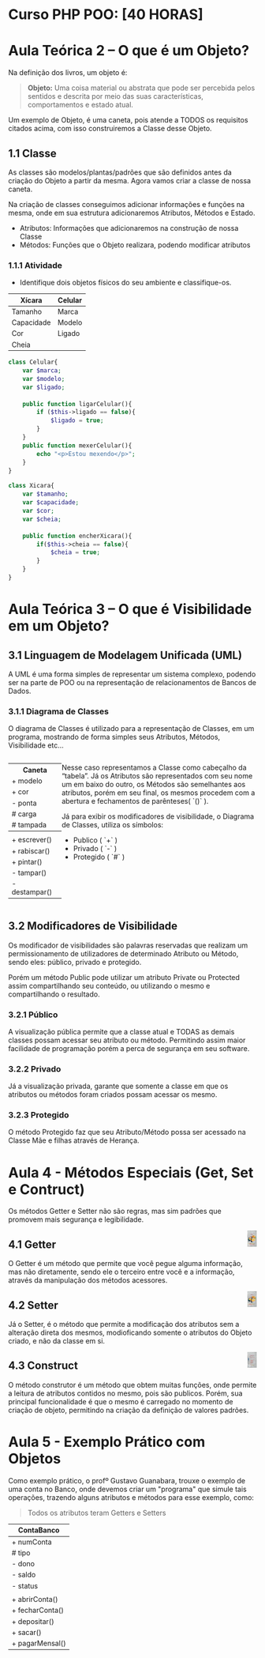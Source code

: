 # **Curso PHP POO: [40 HORAS]**

# **Aula Teórica 2 – O que é um Objeto?**

Na definição dos livros, um objeto é:

> **Objeto:** Uma coisa material ou abstrata que pode ser percebida pelos sentidos e descrita por meio das suas características, comportamentos e estado atual.

Um exemplo de Objeto, é uma caneta, pois atende a TODOS os requisitos citados acima, com isso construiremos a Classe desse Objeto.

## 1.1 Classe

As classes são modelos/plantas/padrões que são definidos antes da criação do Objeto a partir da mesma. Agora vamos criar a classe de nossa caneta.

Na criação de classes conseguimos adicionar informações e funções na mesma, onde em sua estrutura adicionaremos Atributos, Métodos e Estado.

- Atributos: Informações que adicionaremos na construção de nossa Classe
- Métodos: Funções que o Objeto realizara, podendo modificar atributos

### 1.1.1 Atividade

- Identifique dois objetos físicos do seu ambiente e classifique-os.

|Xícara|Celular|
|---|---|
|Tamanho|Marca|
|Capacidade|Modelo|
|Cor|Ligado|
|Cheia||

```php
class Celular{
	var $marca;
	var $modelo;
	var $ligado;
	
	public function ligarCelular(){
		if ($this->ligado == false){
			$ligado = true;
		}
	}
	public function mexerCelular(){
		echo "<p>Estou mexendo</p>";
	}
}
```

```php
class Xicara{
	var $tamanho;
	var $capacidade;
	var $cor;
	var $cheia;
	
	public function encherXicara(){
		if($this->cheia == false){
			$cheia = true;
		}
	}
}
```

# **Aula Teórica 3 – O que é Visibilidade em um Objeto?**

## 3.1 Linguagem de Modelagem Unificada (UML)

A UML é uma forma simples de representar um sistema complexo, podendo ser na parte de POO ou na representação de relacionamentos de Bancos de Dados.

### 3.1.1 Diagrama de Classes

O diagrama de Classes é utilizado para a representação de Classes, em um programa, mostrando de forma simples seus Atributos, Métodos, Visibilidade etc…

<div style="display:flex;">
	<table >
		<tr>
			<th>Caneta</th>
		</tr>
		<tr>
			<td>+ modelo</td>
		</tr>
		<tr>
			<td>+ cor</td>
		</tr>
		<tr>
			<td>- ponta</td>
		</tr>
		<tr>
			<td># carga</td>
		</tr>
		<tr>
			<td># tampada</td>
		</tr>
		<tr>
			<th></th>
		</tr>
		<tr>
			<td>+ escrever()</td>
		</tr>
		<tr>
			<td>+ rabiscar()</td>
		</tr>
		<tr>
			<td>+ pintar()</td>
		</tr>
		<tr>
			<td>- tampar()</td>
		</tr>
		<tr>
			<td>- destampar()</td>
		</tr>
	</table>
	<div>
		<p>Nesse caso representamos a Classe como cabeçalho da “tabela”. Já os Atributos são representados com seu nome um em baixo do outro, os Métodos são semelhantes aos atributos, porém em seu final, os mesmos procedem com a abertura e fechamentos de parênteses( `()` ).</p>
		<p>Já para exibir os modificadores de visibilidade, o Diagrama de Classes, utiliza os símbolos:</p>
		<ul>
			<li>Publico ( `+` )</li>
			<li>Privado ( `-` )</li>
			<li>Protegido ( `#` )</li>
		</ul>
	</div>
</div>

## 3.2 Modificadores de Visibilidade

Os modificador de visibilidades são palavras reservadas que realizam um permissionamento de utilizadores de determinado Atributo ou Método, sendo eles: público, privado e protegido.

Porém um método Public pode utilizar um atributo Private ou Protected assim compartilhando seu conteúdo, ou utilizando o mesmo e compartilhando o resultado.

### 3.2.1 Público

A visualização pública permite que a classe atual e TODAS as demais classes possam acessar seu atributo ou método. Permitindo assim maior facilidade de programação porém a perca de segurança em seu software.

### 3.2.2 Privado

Já a visualização privada, garante que somente a classe em que os atributos ou métodos foram criados possam acessar os mesmo.

### 3.2.3 Protegido

O método Protegido faz que seu Atributo/Método possa ser acessado na Classe Mãe e filhas através de Herança.

# Aula 4 - Métodos Especiais (Get, Set e Contruct)

Os métodos Getter e Setter não são regras, mas sim padrões que promovem mais segurança e legibilidade.

<img src="./images/Getter.png" style="float:right;width:3.8%">

## 4.1 Getter
O Getter é um método que permite que você pegue alguma informação, mas não diretamente, sendo ele o terceiro entre você e a informação, através da manipulação dos métodos acessores.

<img src="./images/Setter.png" style="float:right;width:3.8%">

## 4.2 Setter
Já o Setter, é o método que permite a modificação dos atributos sem a alteração direta dos mesmos, modioficando somente o atributos do Objeto criado, e não da classe em si.

<img src="./images/Construct.png" style="float:right;width:3.8%">

## 4.3 Construct
O método construtor é um método que obtem muitas funções, onde permite a leitura de atributos contidos no mesmo, pois são publicos. Porém, sua principal funcionalidade é que o mesmo é carregado no momento de criação de objeto, permitindo na criação da definição de valores padrões.

# Aula 5 - Exemplo Prático com Objetos

Como exemplo prático, o profº Gustavo Guanabara, trouxe o exemplo de uma conta no Banco, onde devemos criar um "programa" que simule tais operações, trazendo alguns atributos e métodos para esse exemplo, como:

> Todos os atributos teram Getters e Setters

| ContaBanco |
|------------|
| + numConta |
| # tipo |
| - dono |
| - saldo |
| - status 
| |
| + abrirConta() |
| + fecharConta() |
| + depositar() |
| + sacar() |
| + pagarMensal() |

